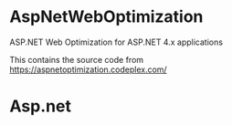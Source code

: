 # AspNetWebOptimization
ASP.NET Web Optimization for ASP.NET 4.x applications

This contains the source code from https://aspnetoptimization.codeplex.com/

# Asp.net
